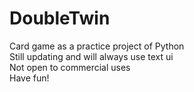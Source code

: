 # DoubleTwin
Card game as a practice project of Python\
Still updating and will always use text ui\
Not open to commercial uses\
Have fun!
